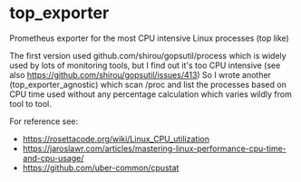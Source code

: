 # top_exporter
Prometheus exporter for the most CPU intensive Linux processes (top like)

The first version used github.com/shirou/gopsutil/process which is widely used by lots of monitoring tools, but I find out it's too CPU intensive (see also https://github.com/shirou/gopsutil/issues/413)
So I wrote another (top_exporter_agnostic) which scan /proc and list the processes based on CPU time used without any percentage calculation which varies wildly from tool to tool.

For reference see:
* https://rosettacode.org/wiki/Linux_CPU_utilization
* https://jaroslawr.com/articles/mastering-linux-performance-cpu-time-and-cpu-usage/
* https://github.com/uber-common/cpustat

